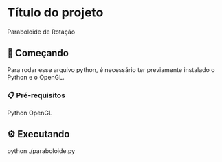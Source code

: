# Título do projeto

Paraboloide de Rotação

## 🚀 Começando

Para rodar esse arquivo python, é necessário ter previamente instalado o Python e o OpenGL.

### 📋 Pré-requisitos

Python
OpenGL

## ⚙️ Executando

python ./paraboloide.py